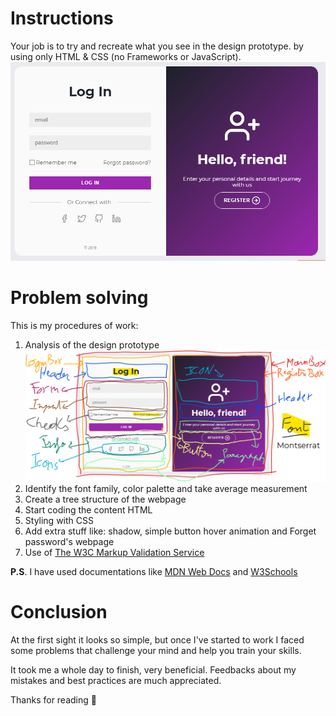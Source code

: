 # Instructions
Your job is to try and recreate what you see in the design prototype. by using only HTML & CSS (no Frameworks or JavaScript).
![design prototype](https://raw.githubusercontent.com/AymenBrxII/1MAC-FrontEndWebDev./master/Challenges/Front%20End%20Web%20Dev%20Contest%3A%20September%202019/design%20prototype.png)

# Problem solving
This is my procedures of work:
1. Analysis of the design prototype
  ![design prototype analysis](https://raw.githubusercontent.com/AymenBrxII/1MAC-FrontEndWebDev./master/Challenges/Front%20End%20Web%20Dev%20Contest%3A%20September%202019/design%20prototype%20analysis.png)
2. Identify the font family, color palette and take average measurement
3. Create a tree structure of the webpage
4. Start coding the content HTML
5. Styling with CSS
6. Add extra stuff like: shadow, simple button hover animation and Forget password's webpage
7. Use of [The W3C Markup Validation Service](https://validator.w3.org/)

**P.S**. I have used documentations like [MDN Web Docs](https://developer.mozilla.org/en-US/) and [W3Schools](https://www.w3schools.com/)

# Conclusion
At the first sight it looks so simple, but once I've started to work I faced some problems that challenge your mind and help you train your skills.

It took me a whole day to finish, very beneficial. Feedbacks about my mistakes and best practices are much appreciated.

Thanks for reading 🙂
